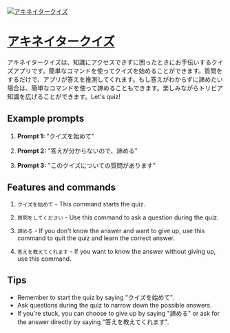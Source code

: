 [![アキネイタークイズ](null)](https://chat.openai.com/g/g-07YtePdU0-akineitakuizu)

# [アキネイタークイズ](https://chat.openai.com/g/g-07YtePdU0-akineitakuizu)

アキネイタークイズは、知識にアクセスできずに困ったときにお手伝いするクイズアプリです。簡単なコマンドを使ってクイズを始めることができます。質問をするだけで、アプリが答えを推測してくれます。もし答えがわからずに諦めたい場合は、簡単なコマンドを使って諦めることもできます。楽しみながらトリビア知識を広げることができます。Let's quiz!

## Example prompts

1. **Prompt 1:** "クイズを始めて"

2. **Prompt 2:** "答えが分からないので、諦める"

3. **Prompt 3:** "このクイズについての質問があります"

## Features and commands

1. `クイズを始めて` - This command starts the quiz.

2. `質問をしてください` - Use this command to ask a question during the quiz.

3. `諦める` - If you don't know the answer and want to give up, use this command to quit the quiz and learn the correct answer.

4. `答えを教えてくれます` - If you want to know the answer without giving up, use this command.

## Tips

- Remember to start the quiz by saying "クイズを始めて".
- Ask questions during the quiz to narrow down the possible answers.
- If you're stuck, you can choose to give up by saying "諦める" or ask for the answer directly by saying "答えを教えてくれます".